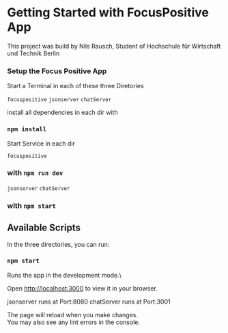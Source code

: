 # Getting Started with FocusPositive App

This project was build by Nils Rausch, Student of Hochschule für Wirtschaft und Technik Berlin

### Setup the Focus Positive App

Start a Terminal in each of these three Diretories

`focuspositive`
`jsonserver`
`chatServer`

install all dependencies in each dir with

### `npm install`

Start Service in each dir

`focuspositive`

### with `npm run dev`

`jsonserver`
`chatServer`

### with `npm start`

## Available Scripts

In the three directories, you can run:

### `npm start`

Runs the app in the development mode.\

Open [http://localhost:3000](http://localhost:3000) to view it in your browser.

jsonserver runs at Port:8080
chatServer runs at Port:3001

The page will reload when you make changes.\
You may also see any lint errors in the console.
